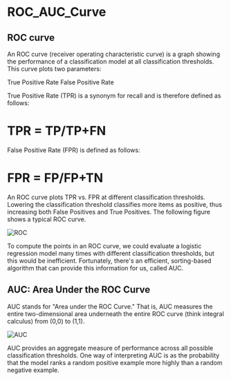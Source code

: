 # ROC_AUC_Curve
## ROC curve

An ROC curve (receiver operating characteristic curve) is a graph showing the performance of a classification model at all classification thresholds. This curve plots two parameters:

True Positive Rate
False Positive Rate

True Positive Rate (TPR) is a synonym for recall and is therefore defined as follows:

# TPR = TP/TP+FN

False Positive Rate (FPR) is defined as follows:

# FPR = FP/FP+TN

An ROC curve plots TPR vs. FPR at different classification thresholds. Lowering the classification threshold classifies more items as positive, thus increasing both False Positives and True Positives. The following figure shows a typical ROC curve.

![ROC](https://user-images.githubusercontent.com/89011801/200486303-ac4f7c7c-beef-4e12-a56d-75a1e8a351e8.png)

To compute the points in an ROC curve, we could evaluate a logistic regression model many times with different classification thresholds, but this would be inefficient. Fortunately, there's an efficient, sorting-based algorithm that can provide this information for us, called AUC.

## AUC: Area Under the ROC Curve

AUC stands for "Area under the ROC Curve." That is, AUC measures the entire two-dimensional area underneath the entire ROC curve (think integral calculus) from (0,0) to (1,1).

![AUC](https://user-images.githubusercontent.com/89011801/200486627-b1c9c02a-2591-463b-bf47-429b844ecc1f.png)

AUC provides an aggregate measure of performance across all possible classification thresholds. One way of interpreting AUC is as the probability that the model ranks a random positive example more highly than a random negative example.

